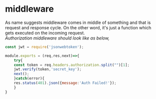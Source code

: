 # middleware
As name suggests middleware comes in middle of something and that is request and response cycle.
On the other word, it's just a function which gets executed on the incoming request.<br>
_Authorization middleware should look like as below,_

``` javascript
const jwt = require('jsonwebtoken');

module.exports = (req,res,next)=>{
    try{
    const token = req.headers.authorization.split("")[1];
    jwt.verify(token,'secret_key');
    next();
    }catch(error){
    res.status(401).json({message:'Auth Failed!'});
    }
}
```
